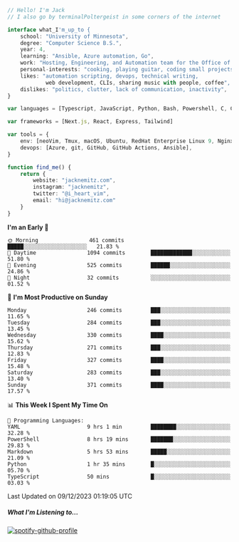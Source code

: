 ```typescript
// Hello! I'm Jack
// I also go by terminalPoltergeist in some corners of the internet

interface what_I'm_up_to {
    school: "University of Minnesota",
    degree: "Computer Science B.S.",
    year: 4,
    learning: "Ansible, Azure automation, Go",
    work: "Hosting, Engineering, and Automation team for the Office of Information Technology at UMN",
    personal-interests: "cooking, playing guitar, coding small projects",
    likes: "automation scripting, devops, technical writing,
            web development, CLIs, sharing music with people, coffee",
    dislikes: "politics, clutter, lack of communication, inactivity",
}

var languages = [Typescript, JavaScript, Python, Bash, Powershell, C, C++, HTML, CSS]

var frameworks = [Next.js, React, Express, Tailwind]

var tools = {
    env: [neoVim, Tmux, macOS, Ubuntu, RedHat Enterprise Linux 9, Nginx, DigitalOcean, Cloudflare],
    devops: [Azure, git, GitHub, GitHub Actions, Ansible],
}

function find_me() {
    return {
        website: "jacknemitz.com",
        instagram: "jacknemitz",
        twitter: "@i_heart_vim",
        email: "hi@jacknemitz.com"
    }
}
```

<!--START_SECTION:waka-->
**I'm an Early 🐤** 

```text
🌞 Morning                461 commits         █████░░░░░░░░░░░░░░░░░░░░   21.83 % 
🌆 Daytime                1094 commits        █████████████░░░░░░░░░░░░   51.80 % 
🌃 Evening                525 commits         ██████░░░░░░░░░░░░░░░░░░░   24.86 % 
🌙 Night                  32 commits          ░░░░░░░░░░░░░░░░░░░░░░░░░   01.52 % 
```
📅 **I'm Most Productive on Sunday** 

```text
Monday                   246 commits         ███░░░░░░░░░░░░░░░░░░░░░░   11.65 % 
Tuesday                  284 commits         ███░░░░░░░░░░░░░░░░░░░░░░   13.45 % 
Wednesday                330 commits         ████░░░░░░░░░░░░░░░░░░░░░   15.62 % 
Thursday                 271 commits         ███░░░░░░░░░░░░░░░░░░░░░░   12.83 % 
Friday                   327 commits         ████░░░░░░░░░░░░░░░░░░░░░   15.48 % 
Saturday                 283 commits         ███░░░░░░░░░░░░░░░░░░░░░░   13.40 % 
Sunday                   371 commits         ████░░░░░░░░░░░░░░░░░░░░░   17.57 % 
```


📊 **This Week I Spent My Time On** 

```text
💬 Programming Languages: 
YAML                     9 hrs 1 min         ████████░░░░░░░░░░░░░░░░░   32.28 % 
PowerShell               8 hrs 19 mins       ███████░░░░░░░░░░░░░░░░░░   29.83 % 
Markdown                 5 hrs 53 mins       █████░░░░░░░░░░░░░░░░░░░░   21.09 % 
Python                   1 hr 35 mins        █░░░░░░░░░░░░░░░░░░░░░░░░   05.70 % 
TypeScript               50 mins             █░░░░░░░░░░░░░░░░░░░░░░░░   03.03 % 
```


 Last Updated on 09/12/2023 01:19:05 UTC
<!--END_SECTION:waka-->

##### What I'm Listening to...

[![spotify-github-profile](https://spotify-github-profile.vercel.app/api/view?uid=jack.nemitz&cover_image=true&show_offline=true&bar_color=53b14f&bar_color_cover=false&background_color=121212FF)](https://spotify-github-profile.vercel.app/api/view?uid=jack.nemitz&redirect=true)

